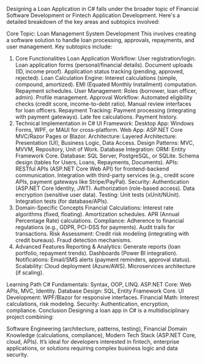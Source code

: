 Designing a Loan Application in C# falls under the broader topic of Financial Software Development or Fintech Application Development. Here's a detailed breakdown of the key areas and subtopics involved:

Core Topic: Loan Management System Development
This involves creating a software solution to handle loan processing, approvals, repayments, and user management. Key subtopics include:

1. Core Functionalities
Loan Application Workflow:
User registration/login.
Loan application forms (personal/financial details).
Document uploads (ID, income proof).
Application status tracking (pending, approved, rejected).
Loan Calculation Engine:
Interest calculations (simple, compound, amortized).
EMI (Equated Monthly Installment) computation.
Repayment schedules.
User Management:
Roles (borrower, loan officer, admin).
Profile management.
Approval Workflow:
Automated eligibility checks (credit score, income-to-debt ratio).
Manual review interfaces for loan officers.
Repayment Tracking:
Payment processing (integrating with payment gateways).
Late fee calculations.
Payment history.
2. Technical Implementation in C#
UI Framework:
Desktop App: Windows Forms, WPF, or MAUI for cross-platform.
Web App: ASP.NET Core MVC/Razor Pages or Blazor.
Architecture:
Layered Architecture: Presentation (UI), Business Logic, Data Access.
Design Patterns: MVC, MVVM, Repository, Unit of Work.
Database Integration:
ORM: Entity Framework Core.
Database: SQL Server, PostgreSQL, or SQLite.
Schema design (tables for Users, Loans, Repayments, Documents).
APIs:
RESTful APIs (ASP.NET Core Web API) for frontend-backend communication.
Integration with third-party services (e.g., credit score APIs, payment gateways like Stripe/PayPal).
Security:
Authentication (ASP.NET Core Identity, JWT).
Authorization (role-based access).
Data encryption (sensitive user data).
Testing:
Unit tests (xUnit/NUnit).
Integration tests (for database/APIs).
3. Domain-Specific Concepts
Financial Calculations:
Interest rate algorithms (fixed, floating).
Amortization schedules.
APR (Annual Percentage Rate) calculations.
Compliance:
Adherence to financial regulations (e.g., GDPR, PCI-DSS for payments).
Audit trails for transactions.
Risk Assessment:
Credit risk modeling (integrating with credit bureaus).
Fraud detection mechanisms.
4. Advanced Features
Reporting & Analytics:
Generate reports (loan portfolio, repayment trends).
Dashboards (Power BI integration).
Notifications:
Email/SMS alerts (payment reminders, approval status).
Scalability:
Cloud deployment (Azure/AWS).
Microservices architecture (if scaling).

Learning Path
C# Fundamentals: Syntax, OOP, LINQ.
ASP.NET Core: Web APIs, MVC, Identity.
Database Design: SQL, Entity Framework Core.
UI Development: WPF/Blazor for responsive interfaces.
Financial Math: Interest calculations, risk modeling.
Security: Authentication, encryption, compliance.
Conclusion
Designing a loan app in C# is a multidisciplinary project combining:

Software Engineering (architecture, patterns, testing),
Financial Domain Knowledge (calculations, compliance),
Modern Tech Stack (ASP.NET Core, cloud, APIs).
It’s ideal for developers interested in fintech, enterprise applications, or solutions requiring complex business logic and data security.



